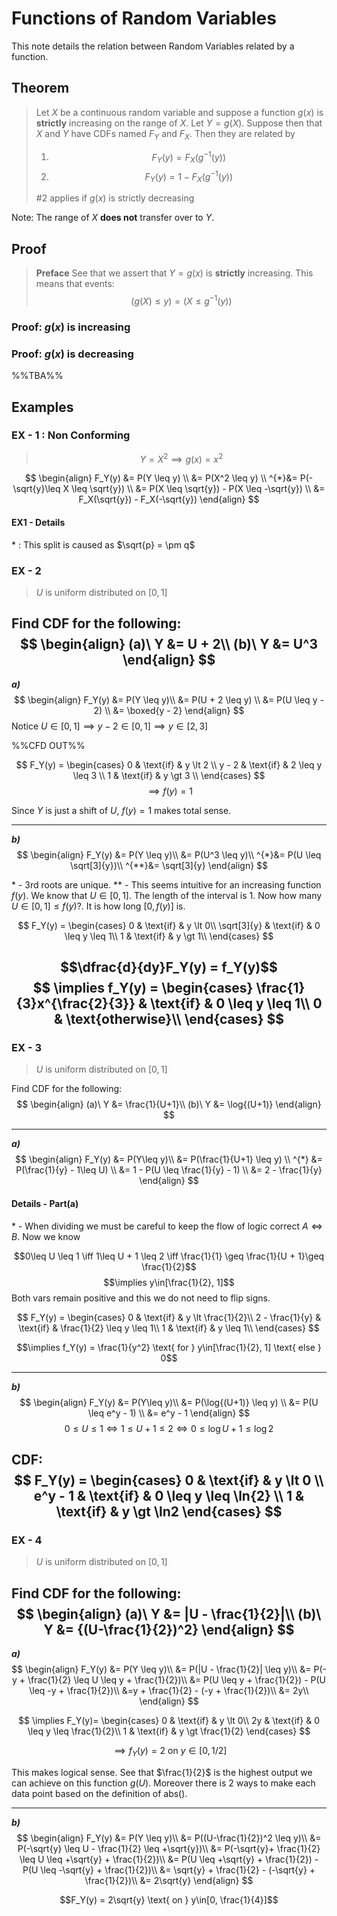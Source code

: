 # Functions of Random Variables
This note details the relation between Random Variables related by a function. 
## Theorem 
> Let $X$ be a continuous random variable and suppose a function $g(x)$ is **strictly** increasing on the range of $X$. 
> Let $Y = g(X)$. Suppose then that $X$ and $Y$ have CDFs named $F_Y$ and $F_X$. Then they are related by 
> 1) $$F_Y(y) = F_X(g^{-1}(y))$$
> 2) $$F_Y(y) = 1- F_X(g^{-1}(y))$$
> 
> $\# 2$ applies if $g(x)$ is strictly decreasing

Note: The range of $X$ **does not** transfer over to $Y$.

## Proof
> **Preface**
> See that we assert that $Y = g(x)$ is **strictly** increasing.
> This means that events:
> $$(g(X) \leq y) = (X \leq g^{-1}(y))$$

### Proof: $g(x)$ is increasing

### Proof: $g(x)$ is decreasing

%%TBA%%
## Examples
### EX - 1 : Non Conforming
> $$Y = X^2 \implies g(x) = x^2$$

$$
\begin{align}
F_Y(y) &= P(Y \leq y) \\
&= P(X^2 \leq y) \\
^{*}&= P(-\sqrt{y}\leq X \leq \sqrt{y}) \\
&= P(X \leq \sqrt{y}) - P(X \leq -\sqrt{y}) \\
&= F_X(\sqrt{y}) - F_X(-\sqrt{y})
\end{align}
$$
#### EX1 - Details 
\* : This split is caused as $\sqrt{p} = \pm q$

### EX - 2 
> $U$ is uniform distributed on $[0, 1]$

Find CDF for the following:
$$
\begin{align}
	(a)\ Y &= U + 2\\
	(b)\ Y &= U^3
\end{align}
$$
---
***a)***
$$
\begin{align}
	F_Y(y) &= P(Y \leq y)\\
		   &= P(U + 2 \leq y) \\
		   &= P(U \leq y - 2) \\
		   &= \boxed{y - 2}
\end{align}
$$
Notice  $U \in [0, 1] \implies y - 2 \in [0, 1] \implies y \in [2, 3]$

%%CFD OUT%%

$$
F_Y(y) = 
\begin{cases}
	0 & \text{if} & y \lt 2 \\
	y - 2 & \text{if} & 2 \leq y \leq 3 \\
	1 & \text{if} & y \gt 3 \\ 
\end{cases}
$$
$$
\implies f(y) = 1
$$

Since $Y$ is just a shift of $U$, $f(y) = 1$ makes total sense.

---
***b)***
$$
\begin{align}
	F_Y(y) &= P(Y \leq y)\\
		   &= P(U^3 \leq y)\\
	   ^{*}&= P(U \leq \sqrt[3]{y})\\
	  ^{**}&= \sqrt[3]{y} 
\end{align}
$$

\* - $3$rd roots are unique.
\*\* - This seems intuitive for an increasing function $f(y)$. We know that $U\in[0, 1]$. The length of the interval is $1$. Now how many $U\in[0, 1]\leq f(y)$?. It is how long $[0,f(y)]$ is. 

$$
F_Y(y) = 
\begin{cases}
	0 & \text{if} & y \lt 0\\
	\sqrt[3]{y} & \text{if} & 0 \leq y \leq 1\\
	1 & \text{if} & y \gt 1\\
\end{cases}
$$

$$\dfrac{d}{dy}F_Y(y) = f_Y(y)$$
$$
\implies 
f_Y(y) = 
\begin{cases}
	\frac{1}{3}x^{\frac{2}{3}} & \text{if} & 0 \leq y \leq 1\\
	0 & \text{otherwise}\\
\end{cases}
$$
---
### EX - 3
> $U$ is uniform distributed on $[0, 1]$

Find CDF for the following:
$$
\begin{align}
	(a)\ Y &= \frac{1}{U+1}\\
	(b)\ Y &= \log{(U+1)}
\end{align}
$$

---
***a)***
$$
\begin{align}
	F_Y(y) &= P(Y\leq y)\\
		   &= P(\frac{1}{U+1} \leq y)  \\
	  ^{*} &= P(\frac{1}{y} - 1\leq U) \\
	  	   &= 1 - P(U \leq \frac{1}{y} - 1) \\
		   &= 2 - \frac{1}{y}
\end{align}
$$

#### Details - Part(a)
\* - When dividing we must be careful to keep the flow of logic correct $A \iff B$. Now we know 

$$0\leq U \leq 1 \iff 1\leq U + 1 \leq 2 \iff \frac{1}{1} \geq \frac{1}{U + 1}\geq \frac{1}{2}$$
$$\implies y\in[\frac{1}{2}, 1]$$
Both vars remain positive and this we do not need to flip signs. 

$$
F_Y(y) = 
\begin{cases}
0 & \text{if} & y \lt \frac{1}{2}\\
2 - \frac{1}{y} & \text{if} & \frac{1}{2} \leq y \leq 1\\
1 & \text{if} & y \leq 1\\
\end{cases}
$$

$$\implies f_Y(y) = \frac{1}{y^2} \text{ for } y\in[\frac{1}{2}, 1] \text{ else } 0$$

---
***b)***
$$
\begin{align}
	F_Y(y) &= P(Y\leq y)\\
		   &= P(\log{(U+1)} \leq y)  \\
		   &= P(U \leq e^y - 1) \\
		   &= e^y - 1
\end{align}
$$
$$
0 \leq U \leq 1 \iff 1 \leq U+1 \leq 2 \iff 0 \leq \log{U+1} \leq \log{2}
$$

CDF:
$$
F_Y(y) = 
\begin{cases}
	0 & \text{if} & y \lt 0  \\
	e^y - 1 & \text{if} & 0 \leq y \leq \ln{2}  \\
	1 & \text{if} & y \gt \ln2 
\end{cases}
$$
---
### EX - 4 
> $U$ is uniform distributed on $[0, 1]$

Find CDF for the following:
$$
\begin{align}
	(a)\ Y &= |U - \frac{1}{2}|\\
	(b)\ Y &= {(U-\frac{1}{2})^2}
\end{align}
$$
---
***a)***
$$
\begin{align}
	F_Y(y) &= P(Y \leq y)\\
		   &= P(|U - \frac{1}{2}| \leq y)\\
		   &= P(-y + \frac{1}{2} \leq U \leq y + \frac{1}{2})\\
		   &= P(U \leq y + \frac{1}{2}) - P(U \leq -y + \frac{1}{2})\\
		   &=y + \frac{1}{2} - (-y + \frac{1}{2})\\
		   &= 2y\\
\end{align}
$$

$$
\implies F_Y(y)=
\begin{cases}
	0  & \text{if} & y \lt 0\\
	2y & \text{if} & 0 \leq y \leq \frac{1}{2}\\
	1  & \text{if} & y \gt \frac{1}{2}
\end{cases}
$$

$$
\implies f_Y(y) = 2 \text{ on } y\in[0, 1/2]
$$

This makes logical sense. 
See that $\frac{1}{2}$ is the highest output we can achieve on this function $g(U)$. Moreover there is 2 ways to make each data point based on the definition of $\text{abs()}$.

---
***b)***
$$
\begin{align}
	F_Y(y) &= P(Y \leq y)\\
		   &= P((U-\frac{1}{2})^2 \leq y)\\
		   &= P(-\sqrt{y} \leq U - \frac{1}{2} \leq +\sqrt{y})\\
		   &= P(-\sqrt{y}+ \frac{1}{2} \leq U  \leq +\sqrt{y} + \frac{1}{2})\\
		   &= P(U \leq +\sqrt{y} + \frac{1}{2}) - P(U \leq -\sqrt{y} + \frac{1}{2})\\
		   &= \sqrt{y} + \frac{1}{2} - (-\sqrt{y} + \frac{1}{2})\\
		   &= 2\sqrt{y}
\end{align}
$$

$$F_Y(y) = 2\sqrt{y} \text{ on } y\in[0, \frac{1}{4}]$$